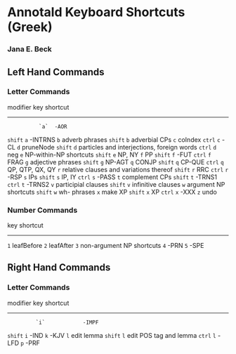# Annotald Keyboard Shortcuts (Greek)
### Jana E. Beck

## Left Hand Commands

### Letter Commands

   modifier   key  shortcut
  ---------- ----- --------------------------------------------
              `a`  -AOR
   `shift`    `a`  -INTRNS
              `b`  adverb phrases
   `shift`    `b`  adverbial CPs
              `c`  coIndex
    `ctrl`    `c`  -CL
              `d`  pruneNode
   `shift`    `d`  particles and interjections, foreign words
    `ctrl`    `d`  neg
              `e`  NP-within-NP shortcuts
   `shift`    `e`  NP, NY
              `f`  PP
   `shift`    `f`  -FUT
    `ctrl`    `f`  FRAG
              `g`  adjective phrases
   `shift`    `g`  NP-AGT
              `q`  CONJP
   `shift`    `q`  CP-QUE
    `ctrl`    `q`  QP, QTP, QX, QY
              `r`  relative clauses and variations thereof
   `shift`    `r`  RRC
    `ctrl`    `r`  -RSP
              `s`  IPs
   `shift`    `s`  IP, IY
    `ctrl`    `s`  -PASS
              `t`  complement CPs
   `shift`    `t`  -TRNS1
    `ctrl`    `t`  -TRNS2
              `v`  participial clauses
   `shift`    `v`  infinitive clauses
              `w`  argument NP shortcuts
   `shift`    `w`  wh- phrases
              `x`  make XP
   `shift`    `x`  XP
    `ctrl`    `x`  -XXX
              `z`  undo

### Number Commands

   key  shortcut
  ----- ---------------------------
   `1`  leafBefore
   `2`  leafAfter
   `3`  non-argument NP shortcuts
   `4`  -PRN
   `5`  -SPE

## Right Hand Commands

### Letter Commands

  modifier   key           shortcut
  ---------- ----- ------------------------
             `i`            -IMPF
  `shift`    `i`             -IND
             `k`             -KJV
             `l`          edit lemma
  `shift`    `l`    edit POS tag and lemma
  `ctrl`     `l`             -LFD
             `p`             -PRF


